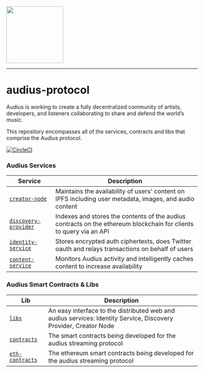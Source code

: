 <img src="https://avatars1.githubusercontent.com/u/38231615?s=400&u=c00678880596dabd2746dae13a47edbe7ea7210e&v=4" width="150px" >

---

# audius-protocol
Audius is working to create a fully decentralized community of artists, developers, and listeners collaborating to share and defend the world’s music.

This repository encompasses all of the services, contracts and libs that comprise the Audius protocol.

[![CircleCI](https://circleci.com/gh/AudiusProject/audius-protocol/tree/master.svg?style=svg&circle-token=e272a756b49e50a54dcc096af8fd8b0405f6bf41)](https://circleci.com/gh/AudiusProject/audius-protocol/tree/master)

### Audius Services

| Service                                                        | Description                                                                                       
| -------------------------------------------------------------- | -------------------------------------------------------------------------------------------------------------------
| [`creator-node`](creator-node)                  | Maintains the availability of users' content on IPFS including user metadata, images, and audio content
| [`discovery-provider`](discovery-provider)      | Indexes and stores the contents of the audius contracts on the ethereum blockchain for clients to query via an API
| [`identity-service`](identity-service)          | Stores encrypted auth ciphertexts, does Twitter oauth and relays transactions on behalf of users
| [`content-service`](content-service)            | Monitors Audius activity and intelligently caches content to increase availability

### Audius Smart Contracts & Libs

| Lib                                                        | Description                                                                                       
| -------------------------------------------------------------- | -------------------------------------------------------------------------------------------------------------------
| [`libs`](https://github.com/AudiusProject/audius-protocol/tree/master/libs)     | An easy interface to the distributed web and audius services: Identity Service, Discovery Provider, Creator Node
| [`contracts`](https://github.com/AudiusProject/audius-protocol/tree/master/contracts)         | The smart contracts being developed for the audius streaming protocol
| [`eth-contracts`](https://github.com/AudiusProject/audius-protocol/tree/master/eth-contracts) | The ethereum smart contracts being developed for the audius streaming protocol
